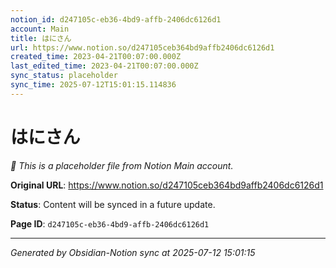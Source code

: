 ```yaml
---
notion_id: d247105c-eb36-4bd9-affb-2406dc6126d1
account: Main
title: はにさん
url: https://www.notion.so/d247105ceb364bd9affb2406dc6126d1
created_time: 2023-04-21T00:07:00.000Z
last_edited_time: 2023-04-21T00:07:00.000Z
sync_status: placeholder
sync_time: 2025-07-12T15:01:15.114836
---
```


# はにさん

*🔄 This is a placeholder file from Notion Main account.*

**Original URL**: https://www.notion.so/d247105ceb364bd9affb2406dc6126d1

**Status**: Content will be synced in a future update.

**Page ID**: `d247105c-eb36-4bd9-affb-2406dc6126d1`

---

*Generated by Obsidian-Notion sync at 2025-07-12 15:01:15*
